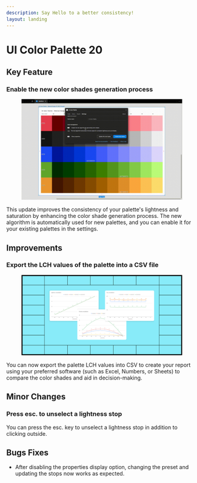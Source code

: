 ```yaml
---
description: Say Hello to a better consistency!
layout: landing
---
```


# UI Color Palette 20

## Key Feature

### Enable the new color shades generation process

<figure><img src="../.gitbook/assets/release_note-new_algorithm.gif" alt=""><figcaption></figcaption></figure>

This update improves the consistency of your palette's lightness and saturation by enhancing the color shade generation process. The new algorithm is automatically used for new palettes, and you can enable it for your existing palettes in the settings.

## Improvements

### Export the LCH values of the palette into a CSV file

<figure><img src="../.gitbook/assets/release_note-csv_export.png" alt=""><figcaption></figcaption></figure>

You can now export the palette LCH values into CSV to create your report using your preferred software (such as Excel, Numbers, or Sheets) to compare the color shades and aid in decision-making.

## Minor Changes

### Press esc. to unselect a lightness stop

You can press the esc. key to unselect a lightness stop in addition to clicking outside.

## Bugs Fixes

* After disabling the properties display option, changing the preset and updating the stops now works as expected.
